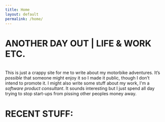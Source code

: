 ```yaml
---
title: Home
layout: default
permalink: /home/
---
```

# ANOTHER DAY OUT | LIFE & WORK ETC.

<br/>This is just a crappy site for me to write about my motorbike adventures. It’s *possible* that someone might enjoy it so I made it public, though I don’t intend to promote it. I might also write some stuff about my work, I'm a *software product consultant*. It sounds interesting but I just spend all day trying to stop start-ups from pissing other peoples money away.

# RECENT STUFF:

